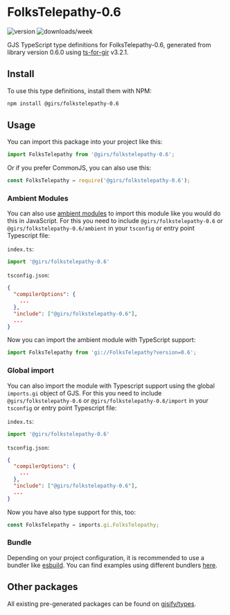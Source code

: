 
# FolksTelepathy-0.6

![version](https://img.shields.io/npm/v/@girs/folkstelepathy-0.6)
![downloads/week](https://img.shields.io/npm/dw/@girs/folkstelepathy-0.6)


GJS TypeScript type definitions for FolksTelepathy-0.6, generated from library version 0.6.0 using [ts-for-gir](https://github.com/gjsify/ts-for-gir) v3.2.1.


## Install

To use this type definitions, install them with NPM:
```bash
npm install @girs/folkstelepathy-0.6
```

## Usage

You can import this package into your project like this:
```ts
import FolksTelepathy from '@girs/folkstelepathy-0.6';
```

Or if you prefer CommonJS, you can also use this:
```ts
const FolksTelepathy = require('@girs/folkstelepathy-0.6');
```

### Ambient Modules

You can also use [ambient modules](https://github.com/gjsify/ts-for-gir/tree/main/packages/cli#ambient-modules) to import this module like you would do this in JavaScript.
For this you need to include `@girs/folkstelepathy-0.6` or `@girs/folkstelepathy-0.6/ambient` in your `tsconfig` or entry point Typescript file:

`index.ts`:
```ts
import '@girs/folkstelepathy-0.6'
```

`tsconfig.json`:
```json
{
  "compilerOptions": {
    ...
  },
  "include": ["@girs/folkstelepathy-0.6"],
  ...
}
```

Now you can import the ambient module with TypeScript support: 

```ts
import FolksTelepathy from 'gi://FolksTelepathy?version=0.6';
```

### Global import

You can also import the module with Typescript support using the global `imports.gi` object of GJS.
For this you need to include `@girs/folkstelepathy-0.6` or `@girs/folkstelepathy-0.6/import` in your `tsconfig` or entry point Typescript file:

`index.ts`:
```ts
import '@girs/folkstelepathy-0.6'
```

`tsconfig.json`:
```json
{
  "compilerOptions": {
    ...
  },
  "include": ["@girs/folkstelepathy-0.6"],
  ...
}
```

Now you have also type support for this, too:

```ts
const FolksTelepathy = imports.gi.FolksTelepathy;
```

### Bundle

Depending on your project configuration, it is recommended to use a bundler like [esbuild](https://esbuild.github.io/). You can find examples using different bundlers [here](https://github.com/gjsify/ts-for-gir/tree/main/examples).

## Other packages

All existing pre-generated packages can be found on [gjsify/types](https://github.com/gjsify/types).

